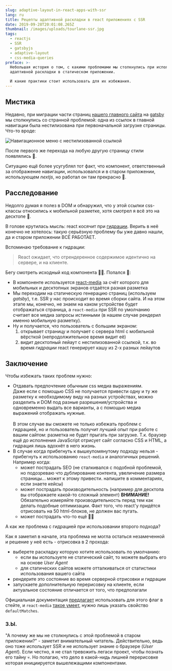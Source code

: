 ```yaml
---
slug: adaptive-layout-in-react-apps-with-ssr
lang: ru
title: Рецепты адаптивной раскладки в react приложениях с SSR
date: 2019-09-28T20:01:08.265Z
thumbnail: /images/uploads/tourlane-ssr.jpg
tags:
  - reactjs
  - SSR
  - gatsbyjs
  - adaptive-layout
  - css-media-queries
preface: >-
  Небольшая история о том, с какими проблемами мы столкнулись при использовании
  адаптивной раскладки в статическом приложении.

  И какие практики стоит использовать для их избежания.
---
```

## Мистика

Недавно, при миграции части страниц [нашего главного сайта](https://tourlane.de) на [gatsby](http://gatsbyjs.org) мы столкнулись со странной проблемой: одна из ссылок в главной навигации была нестилизована при первоначальной загрузке страницы. Что-то вроде:

![Навигационное меню с нестилизованной ссылкой](/images/uploads/broken-link.jpg "Нестилизованная ссылка")

После первого же перехода на любую другую страницу стили появлялись 🤯.

Ситуацию ещё более усугублял тот факт, что компонент, ответственный за отображение навигации, использовался и в старом приложении, использующем _nextjs_, но работал он там прекрасно 👻.

## Расследование

Недолго думая я полез в DOM и обнаружил, что у этой ссылки css-классы относились к мобильной разметке, хотя смотрел я всё это на десктопе 🤪.

В голове крутилась мысль: react косячит при [гидрации](https://ru.reactjs.org/docs/react-dom.html#hydrate). Верить в неё конечно не хотелось: такую серьёзную проблему бы уже давно нашли, да и старом приложении ВСЁ РАБОТАЕТ.

Вспоминаю требование к гидрации:

> React ожидает, что отрендеренное содержимое идентично на сервере, и на клиенте.

Бегу смотреть исходный код компонента 🕵️‍♂️. Попался 🐛:

* В компоненте используется [react-media](https://github.com/ReactTraining/react-media) за счёт которого для мобильных и десктопных экранов отдаётся разная разметка
* Мы переходим на статическую генерацию страниц (используем _gatsby_), т.е. SSR у нас происходит во время сборки сайта. И на этом этапе мы, конечно, не знаем на каком устройстве будет отображаться страница, а `react-media` при SSR по умолчанию считает все медиа запросы истинными (в нашем случае рендерил именно мобильную разметку).
* Ну и получается, что пользователь с большим экраном:
  1. открывает страницу и получает с сервера html c мобильной вёрсткой (непродолжительное время видит её)
  2. видит десктопный лейаут с нестилизованной ссылкой, т.к. во время _гидрации_ react генерирует кашу из 2-х разных лейаутов

## Заключение

Чтобы избежать таких проблем нужно:

* Отдавать предпочтение обычным css медиа выражениям.\
  Даже если с помощью CSS не получается привести одну и ту же разметку к необходимому виду на разных устройствах, можно разделить и DOM под разные разрешения/устройства и одновременно выдать все варианты, а с помощью медиа выражений отображать нужные.\
  \
  В этом случае вы сможете не только избежать проблем с гидрацией, но и пользователь получит лучший опыт при работе с вашим сайтом: разметка не будет прыгать при загрузке. Т.к. браузер ещё до исполнения JavaScript отрисует сайт согласно CSS и HTML, а гидрация лишь вдохнёт в него жизнь.
* В случае когда прибегнуть к вышеупомянутому подходу нельзя - прибегнуть к использованию `react-media` и аналогичных решений. Например когда:
  * может пострадать SEO (не сталкивался с подобной проблемой, но подозреваю что дублирование контента, увеличение размера страницы... может к этому привести. напишите в комментариях, если знаете кейсы)
  * может пострадать производительность (например для десктопа вы отображаете какой-то сложный элемент)
    **ВНИМАНИЕ!** Обязательно измеряйте производительность перед тем как делать подобные оптимизации. Факт того, что react'у придётся отрисовать на 50 html-блоков, не должен вас пугать.
  * может пострадать что-то ещё 🤷‍♂️

А как же проблема с гидрацией при использовании второго подхода?

Как я заметил в начале, эта проблема не могла остаться незамеченной и решение у неё есть - отрисовка в 2 прохода:

* выберете раскладку которую хотите использовать по умолчанию:
  * если вы используете не статический сайт, то можете выбрать его на основе _User Agent_
  * для статических сайтов можете отталкиваться от статистики использования вашего сайта
* рендерите это состояние во время серверной отрисовки и гидрации
* запускаете дополнительную перерисовку на клиенте, если актуальное состояние отличается от того, что предполагали

Официальная документация [предлагает](https://ru.reactjs.org/docs/react-dom.html#hydrate) использовать для этого флаг в стейте, и `react-media` [такое умеет](https://github.com/ReactTraining/react-media#server-side-rendering-ssr), нужно лишь указать свойство `defaultMatches`.

### З.Ы.

"А почему же мы не столкнулись с этой проблемой в старом приложении?" - заметит внимательный читатель. Действительно, ведь оно тоже использует SSR и не использует знание о браузере (_User Agent_). Если честно, я не стал тревожить легаси проект, чтобы познать его тайну 💀. Но полагаю, что дело в какой-нидь лишней перерисовке которая инициируется вышележащими компонентами.
